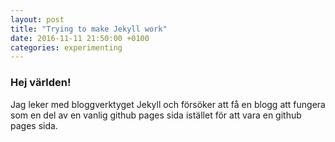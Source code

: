 ```yaml
---
layout: post
title: "Trying to make Jekyll work"
date: 2016-11-11 21:50:00 +0100
categories: experimenting
---
```


### Hej världen!

Jag leker med bloggverktyget Jekyll och försöker att få en blogg att fungera<br> 
som en del av en vanlig github pages sida istället för att vara en github<br>
pages sida.